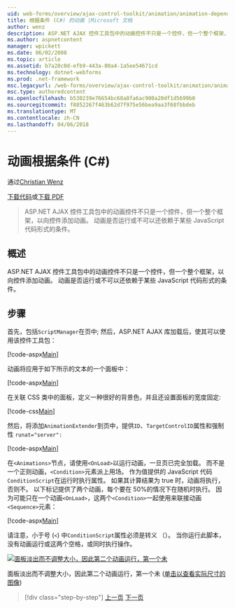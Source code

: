 ```yaml
---
uid: web-forms/overview/ajax-control-toolkit/animation/animation-depending-on-a-condition-cs
title: 根据条件 (C#) 的动画 |Microsoft 文档
author: wenz
description: ASP.NET AJAX 控件工具包中的动画控件不只是一个控件，但一个整个框架，以向控件添加动画。 动画是否...
ms.author: aspnetcontent
manager: wpickett
ms.date: 06/02/2008
ms.topic: article
ms.assetid: b7a28c0d-efb9-443a-80a4-1a5ee54671cd
ms.technology: dotnet-webforms
ms.prod: .net-framework
msc.legacyurl: /web-forms/overview/ajax-control-toolkit/animation/animation-depending-on-a-condition-cs
msc.type: authoredcontent
ms.openlocfilehash: b530239e76654bc68a8fa6ac900a20df1d5699b0
ms.sourcegitcommit: f8852267f463b62d7f975e56bea9aa3f68fbbdeb
ms.translationtype: MT
ms.contentlocale: zh-CN
ms.lasthandoff: 04/06/2018
---
```

<a name="animation-depending-on-a-condition-c"></a>动画根据条件 (C#)
====================
通过[Christian Wenz](https://github.com/wenz)

[下载代码](http://download.microsoft.com/download/f/9/a/f9a26acd-8df4-4484-8a18-199e4598f411/Animation4.cs.zip)或[下载 PDF](http://download.microsoft.com/download/6/7/1/6718d452-ff89-4d3f-a90e-c74ec2d636a3/animation4CS.pdf)

> ASP.NET AJAX 控件工具包中的动画控件不只是一个控件，但一个整个框架，以向控件添加动画。 动画是否运行或不可以还依赖于某些 JavaScript 代码形式的条件。


## <a name="overview"></a>概述

ASP.NET AJAX 控件工具包中的动画控件不只是一个控件，但一个整个框架，以向控件添加动画。 动画是否运行或不可以还依赖于某些 JavaScript 代码形式的条件。

## <a name="steps"></a>步骤

首先，包括`ScriptManager`在页中; 然后，ASP.NET AJAX 库加载后，使其可以使用该控件工具包：

[!code-aspx[Main](animation-depending-on-a-condition-cs/samples/sample1.aspx)]

动画将应用于如下所示的文本的一个面板中：

[!code-aspx[Main](animation-depending-on-a-condition-cs/samples/sample2.aspx)]

在关联 CSS 类中的面板，定义一种很好的背景色，并且还设置面板的宽度固定:

[!code-css[Main](animation-depending-on-a-condition-cs/samples/sample3.css)]

然后，将添加`AnimationExtender`到页中，提供`ID`、`TargetControlID`属性和强制性 `runat="server":`

[!code-aspx[Main](animation-depending-on-a-condition-cs/samples/sample4.aspx)]

在`<Animations>`节点，请使用`<OnLoad>`以运行动画，一旦页已完全加载。 而不是一个正则动画，`<Condition>`元素派上用场。 作为值提供的 JavaScript 代码`ConditionScript`在运行时执行属性。 如果其计算结果为 true 时，动画将执行，否则不。 以下标记提供了两个动画，每个要在 50%的情况下在随机时执行。 因为可能只在一个动画`<OnLoad>`，这两个`<Condition>`一起使用来联接动画`<Sequence>`元素：

[!code-aspx[Main](animation-depending-on-a-condition-cs/samples/sample5.aspx)]

请注意，小于号 (`<`) 中`ConditionScript`属性必须是转义 （）。 当你运行此脚本，没有动画运行或这两个空格，或同时执行操作。


[![面板淡出而不调整大小，因此第二个动画运行，第一个未](animation-depending-on-a-condition-cs/_static/image2.png)](animation-depending-on-a-condition-cs/_static/image1.png)

面板淡出而不调整大小，因此第二个动画运行，第一个未 ([单击以查看实际尺寸的图像](animation-depending-on-a-condition-cs/_static/image3.png))

> [!div class="step-by-step"]
> [上一页](executing-several-animations-after-each-other-cs.md)
> [下一页](picking-one-animation-out-of-a-list-cs.md)
